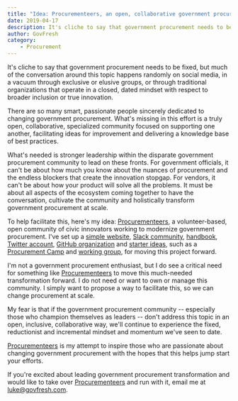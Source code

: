 ```yaml
---
title: "Idea: Procurementeers, an open, collaborative government procurement community"
date: 2019-04-17
description: It's cliche to say that government procurement needs to be fixed, but much of the conversation around this topic happens randomly on social media, in a vacuum through exclusive or elusive groups, or through traditional organizations that operate in a closed, dated mindset with respect to broader inclusion or true innovation.
author: GovFresh
category:
    - Procurement
---
```


<!-- image {"id":24641} -->
<figure class="wp-block-image"></figure>
<!-- /image -->

<!-- paragraph -->
<p>It's cliche to say that government procurement needs to be fixed, but much of the conversation around this topic happens randomly on social media, in a vacuum through exclusive or elusive groups, or through traditional organizations that operate in a closed, dated mindset with respect to broader inclusion or true innovation.</p>
<!-- /paragraph -->

<!-- paragraph -->
<p>There are so many smart, passionate people sincerely dedicated to changing government procurement. What's missing in this effort is a truly open, collaborative, specialized community focused on supporting one another, facilitating ideas for improvement and delivering a knowledge base of best practices.</p>
<!-- /paragraph -->

<!-- paragraph -->
<p>What's needed is stronger leadership within the disparate government procurement community to lead on these fronts. For government officials, it can't be about how much you know about the nuances of procurement and the endless blockers that create the innovation stopgap. For vendors, it can't be about how your product will solve all the problems. It must be about all aspects of the ecosystem coming together to have the conversation, cultivate the community and holistically transform government procurement at scale.</p>
<!-- /paragraph -->

<!-- paragraph -->
<p>To help facilitate this, here's my idea: <a href="https://procurementeers.org/">Procurementeers</a>, a volunteer-based, open community of civic innovators working to modernize government procurement. I've set up a <a href="https://procurementeers.org/">simple website</a>, <a href="https://join.slack.com/t/procurementeers/shared_invite/enQtNDk5MzUwODI2MTE3LTQ5NmRkZjZiYTY3ZDA0ZjIyZjNjZDBiZDI5MjljNzVjOTNkMWZkNzRmYjViNjBjZGExYzZkYzcyYzRhYTViNjA">Slack community</a>, <a href="https://procurementeers.readthedocs.io/en/latest/README/">handbook</a>, <a href="https://twitter.com/procurementeers">Twitter account</a>, <a href="https://github.com/procurementeers/">GitHub organization</a> and <a href="https://github.com/Procurementeers/ideas/issues">starter ideas</a>, such as a <a href="https://github.com/Procurementeers/ideas/issues/2">Procurement Camp</a> and <a href="https://github.com/Procurementeers/ideas/issues/3">working group</a>, for moving this project forward.</p>
<!-- /paragraph -->

<!-- paragraph -->
<p>I'm not a government procurement enthusiast, but I do see a critical need for something like <a href="https://twitter.com/procurementeers">Procurementeers</a> to move this much-needed transformation forward. I do not need or want to own or manage this community. I simply want to propose a way to facilitate this, so we can change procurement at scale.</p>
<!-- /paragraph -->

<!-- paragraph -->
<p>My fear is that if the government procurement community -- especially those who champion themselves as leaders -- don't address this topic in an open, inclusive, collaborative way, we'll continue to experience the fixed, reductionist and incremental mindset and momentum we've seen to date.</p>
<!-- /paragraph -->

<!-- paragraph -->
<p><a href="https://procurementeers.org/">Procurementeers</a> is my attempt to inspire those who are passionate about changing government procurement with the hopes that this helps jump start your efforts. <br></p>
<!-- /paragraph -->

<!-- paragraph -->
<p>If you're excited about leading government procurement transformation and would like to take over <a href="https://procurementeers.org/">Procurementeers</a> and run with it, email me at <a href="mailto:luke@govfresh.com">luke@govfresh.com</a>.</p>
<!-- /paragraph -->
